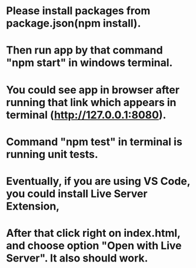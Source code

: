 # Please install packages from package.json(npm install). 
# Then run app by that command "npm start" in windows terminal.
# You could see app in browser after running that link which appears in terminal (http://127.0.0.1:8080).
# Command "npm test" in terminal is running unit tests.
# Eventually, if you are using VS Code, you could install Live Server Extension, 
# After that click right on index.html, and choose option "Open with Live Server". It also should work.